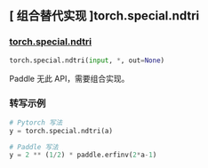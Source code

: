 ## [ 组合替代实现 ]torch.special.ndtri

### [torch.special.ndtri](https://pytorch.org/docs/stable/special.html#torch.special.ndtri)

```python
torch.special.ndtri(input, *, out=None)
```

Paddle 无此 API，需要组合实现。

### 转写示例

```python
# Pytorch 写法
y = torch.special.ndtri(a)

# Paddle 写法
y = 2 ** (1/2) * paddle.erfinv(2*a-1)
```

